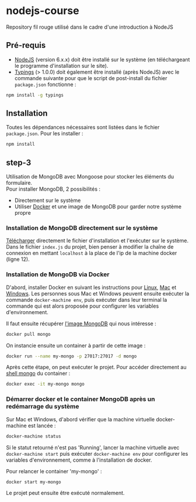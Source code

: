# nodejs-course

Repository fil rouge utilisé dans le cadre d'une introduction à NodeJS

## Pré-requis

* [NodeJS](https://nodejs.org/) (version 6.x.x) doit être installé sur le système (en téléchargeant le programme d'installation sur le site).
* [Typings](https://github.com/typings/typings) (> 1.0.0) doit également être installé (après NodeJS) avec le commande suivante pour que le script de post-install du fichier `package.json` fonctionne :

```bash
npm install -g typings
```

## Installation

Toutes les dépendances nécessaires sont listées dans le fichier `package.json`. Pour les installer :

```bash
npm install
```

## step-3

Utilisation de MongoDB avec Mongoose pour stocker les éléments du formulaire.  
Pour installer MongoDB, 2 possibilités :

* Directement sur le système
* Utiliser [Docker](https://www.docker.com/) et une image de MongoDB pour garder notre système propre

### Installation de MongoDB directement sur le système

[Télécharger](https://www.mongodb.com/download-center) directement le fichier d'installation et l'exécuter sur le système.
Dans le fichier `index.js` du projet, bien penser à modifier la chaîne de connexion en mettant `localhost` à la place de l'ip de la machine docker (ligne 12).

### Installation de MongoDB via Docker

D'abord, installer Docker en suivant les instructions pour [Linux](https://docs.docker.com/linux/), [Mac](https://docs.docker.com/mac/) et [Windows](https://docs.docker.com/windows/). Les personnes sous Mac et Windows peuvent ensuite exécuter la commande `docker-machine env`, puis exécuter dans leur terminal la commande qui est alors proposée pour configurer les variables d'environnement.  

Il faut ensuite récupérer [l'image MongoDB](https://hub.docker.com/_/mongo/) qui nous intéresse :

```bash
docker pull mongo
```

On instancie ensuite un container à partir de cette image :

```bash
docker run --name my-mongo -p 27017:27017 -d mongo
```

Après cette étape, on peut exécuter le projet. Pour accéder directement au [shell mongo](https://docs.mongodb.com/manual/mongo/) du container :

```bash
docker exec -it my-mongo mongo
```

### Démarrer docker et le container MongoDB après un redémarrage du système

Sur Mac et Windows, d'abord vérifier que la machine virtuelle docker-machine est lancée :

```bash
docker-machine status
```

Si le statut retourné n'est pas 'Running', lancer la machine virtuelle avec `docker-machine start` puis exécuter `docker-machine env` pour configurer les variables d'environnement, comme à l'installation de docker.  

Pour relancer le container 'my-mongo' :

```bash
docker start my-mongo
```

Le projet peut ensuite être exécuté normalement.
